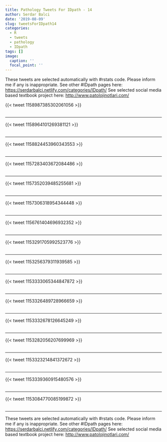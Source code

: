```yaml
---
title: Pathology Tweets For IDpath - 14
author: Serdar Balci
date: '2019-08-09'
slug: tweetsForIDpath14
categories:
  - R
  - tweets
  - pathology
  - IDpath
tags: []
image:
  caption: ''
  focal_point: ''
---
```



These tweets are selected automatically with #rstats code. Please inform me if any is inappropriate.
See other #IDpath pages here: https://serdarbalci.netlify.com/categories/IDpath/ 
See selected social media based textbook project here: http://www.patolojinotlari.com/

{{< tweet 1158987385302061056 >}}
<br>
<br>
<hr>
{{< tweet 1158964101269381121 >}}
<br>
<br>
<hr>
{{< tweet 1158824453960343553 >}}
<br>
<br>
<hr>
{{< tweet 1157283403672084486 >}}
<br>
<br>
<hr>
{{< tweet 1157352039485255681 >}}
<br>
<br>
<hr>
{{< tweet 1157306318954344448 >}}
<br>
<br>
<hr>
{{< tweet 1156761404696932352 >}}
<br>
<br>
<hr>
{{< tweet 1153291705992523776 >}}
<br>
<br>
<hr>
{{< tweet 1153256379311939585 >}}
<br>
<br>
<hr>
{{< tweet 1153333065344847872 >}}
<br>
<br>
<hr>
{{< tweet 1153326489728966659 >}}
<br>
<br>
<hr>
{{< tweet 1153332678126645249 >}}
<br>
<br>
<hr>
{{< tweet 1153282056207699969 >}}
<br>
<br>
<hr>
{{< tweet 1153323214841372672 >}}
<br>
<br>
<hr>
{{< tweet 1153339360915480576 >}}
<br>
<br>
<hr>
{{< tweet 1153084770085199872 >}}
<br>
<br>
<hr>


These tweets are selected automatically with #rstats code. Please inform me if any is inappropriate.
See other #IDpath pages here: https://serdarbalci.netlify.com/categories/IDpath/ 
See selected social media based textbook project here: http://www.patolojinotlari.com/
